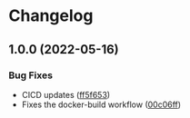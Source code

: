 # Changelog

## 1.0.0 (2022-05-16)


### Bug Fixes

* CICD updates ([ff5f653](https://github.com/thelawnforum/lawnkeeperapp/commit/ff5f653958dfb2f08d53e2f1787d7074d570fb40))
* Fixes the docker-build workflow ([00c06ff](https://github.com/thelawnforum/lawnkeeperapp/commit/00c06ffb9244b344a641c4593d83317c41ef7284))
